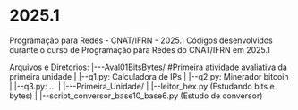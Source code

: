# 2025.1
Programação para Redes - CNAT/IFRN - 2025.1 Códigos desenvolvidos durante o curso de Programação para Redes do CNAT/IFRN em 2025.1


Arquivos e Diretorios:
|---Aval01BitsBytes/    #Primeira atividade avaliativa da primeira unidade
|       |--q1.py: Calculadora de IPs
|       |--q2.py: Minerador bitcoin
|       |--q3.py: ...
|
|---Primeira_Unidade/
|       |--leitor_hex.py  (Estudando bits e bytes)
|       |--script_conversor_base10_base6.py  (Estudo de conversor)

